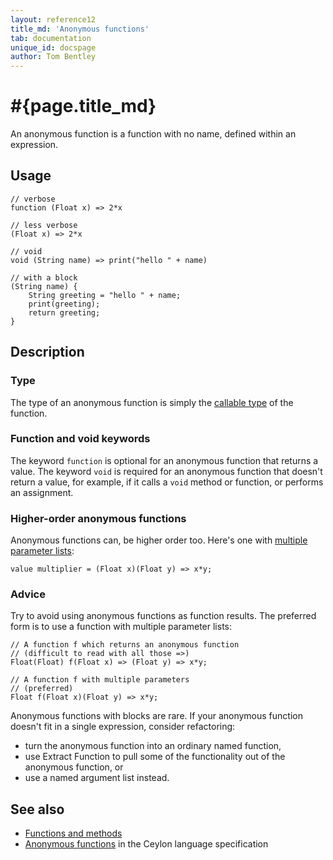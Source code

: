 ```yaml
---
layout: reference12
title_md: 'Anonymous functions'
tab: documentation
unique_id: docspage
author: Tom Bentley
---
```


# #{page.title_md}

An anonymous function is a function with no name, defined within 
an expression.

## Usage

<!-- try: -->
    // verbose
    function (Float x) => 2*x
    
    // less verbose
    (Float x) => 2*x 

    // void
    void (String name) => print("hello " + name)
    
    // with a block
    (String name) {
        String greeting = "hello " + name;
        print(greeting);
        return greeting;
    }
    

## Description

### Type

The type of an anonymous function is simply the 
[callable type](../../structure/function/#callable_type) of the
function.

### Function and void keywords

The keyword `function` is optional for an anonymous function that
returns a value. The keyword `void` is required for an anonymous
function that doesn't return a value, for example, if it calls a 
`void` method or function, or performs an assignment.

### Higher-order anonymous functions

Anonymous functions can, be higher order too. Here's one with 
[multiple parameter lists](../../structure/parameter-list/#multiple_parameter_lists):

<!-- try: -->
    value multiplier = (Float x)(Float y) => x*y;

### Advice

Try to avoid using anonymous functions as function results. The 
preferred form is to use a function with multiple parameter lists:

<!-- try: -->
    // A function f which returns an anonymous function
    // (difficult to read with all those =>)
    Float(Float) f(Float x) => (Float y) => x*y;
    
    // A function f with multiple parameters
    // (preferred)
    Float f(Float x)(Float y) => x*y;

Anonymous functions with blocks are rare. If your anonymous 
function doesn't fit in a single expression, consider refactoring:

- turn the anonymous function into an ordinary named function,
- use Extract Function to pull some of the functionality out
  of the anonymous function, or
- use a named argument list instead.

## See also

* [Functions and methods](../../structure/function)
* [Anonymous functions](#{site.urls.spec_current}#anonymousfunctions) 
  in the Ceylon language specification

